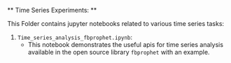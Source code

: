 
** Time Series Experiments: **

This Folder contains jupyter notebooks related to various time series tasks:

1. `Time_series_analysis_fbprophet.ipynb`:
    - This notebook demonstrates the useful apis for time series analysis available in the open source library `fbprophet`
      with an example.
